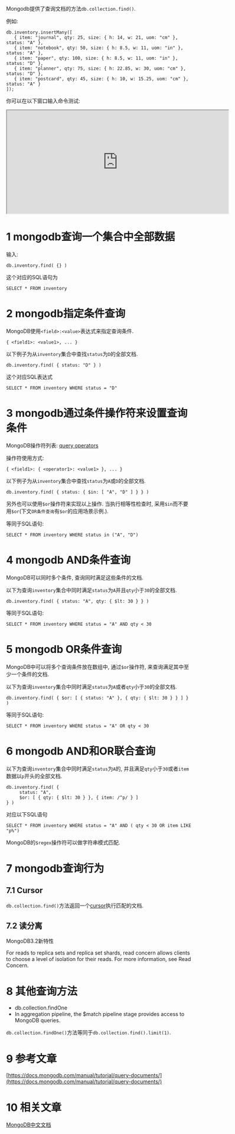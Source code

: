 Mongodb提供了查询文档的方法`db.collection.find()`.

例如:
```
db.inventory.insertMany([
   { item: "journal", qty: 25, size: { h: 14, w: 21, uom: "cm" }, status: "A" },
   { item: "notebook", qty: 50, size: { h: 8.5, w: 11, uom: "in" }, status: "A" },
   { item: "paper", qty: 100, size: { h: 8.5, w: 11, uom: "in" }, status: "D" },
   { item: "planner", qty: 75, size: { h: 22.85, w: 30, uom: "cm" }, status: "D" },
   { item: "postcard", qty: 45, size: { h: 10, w: 15.25, uom: "cm" }, status: "A" }
]);
```

你可以在以下窗口输入命令测试:

<iframe class="mws-root" allowfullscreen="" sandbox="allow-scripts allow-same-origin" width="600" height="280" src="https://mws.mongodb.com/?version=3.4"></iframe>


1 mongodb查询一个集合中全部数据
===

输入:
```
db.inventory.find( {} )
```

这个对应的SQL语句为

```
SELECT * FROM inventory
```

2 mongodb指定条件查询
===

MongoDB使用`<field>:<value>`表达式来指定查询条件.

```
{ <field1>: <value1>, ... }
```

以下例子为从`inventory`集合中查找`status`为`D`的全部文档.

```
db.inventory.find( { status: "D" } )
```

这个对应SQL表达式

```
SELECT * FROM inventory WHERE status = "D"
```

3 mongodb通过条件操作符来设置查询条件
===

MongoDB操作符列表:
[query operators](https://docs.mongodb.com/manual/reference/operator/query/#query-selectors)

操作符使用方式:

```
{ <field1>: { <operator1>: <value1> }, ... }
```

以下例子为从`inventory`集合中查找`status`为`A`或`D`的全部文档.

```
db.inventory.find( { status: { $in: [ "A", "D" ] } } )
```

另外也可以使用`$or`操作符来实现以上操作. 当执行相等性检查时, 采用`$in`而不要用`$or`(下文`OR条件查询`有`$or`的应用场景示例.).

等同于SQL语句:

```
SELECT * FROM inventory WHERE status in ("A", "D")
```

4 mongodb AND条件查询
===

MongoDB可以同时多个条件, 查询同时满足这些条件的文档.

以下为查询`inventory`集合中同时满足`status`为`A`并且`qty`小于`30`的全部文档.

```
db.inventory.find( { status: "A", qty: { $lt: 30 } } )
```

等同于SQL语句:

```
SELECT * FROM inventory WHERE status = "A" AND qty < 30
```

5 mongodb OR条件查询
===

MongoDB中可以将多个查询条件放在数组中, 通过`$or`操作符, 来查询满足其中至少一个条件的文档.

以下为查询`inventory`集合中同时满足`status`为`A`或者`qty`小于`30`的全部文档.

```
db.inventory.find( { $or: [ { status: "A" }, { qty: { $lt: 30 } } ] } )
```

等同于SQL语句:
```
SELECT * FROM inventory WHERE status = "A" OR qty < 30
```

6 mongodb AND和OR联合查询
===

以下为查询`inventory`集合中同时满足`status`为`A`的, 并且满足`qty`小于`30`或者`item`数据以`p`开头的全部文档.

```
db.inventory.find( {
     status: "A",
     $or: [ { qty: { $lt: 30 } }, { item: /^p/ } ]
} )
```

对应以下SQL语句
```
SELECT * FROM inventory WHERE status = "A" AND ( qty < 30 OR item LIKE "p%")
```

MongoDB的`$regex`操作符可以做字符串模式匹配.

7 mongodb查询行为
===

7.1 Cursor
---

`db.collection.find()`方法返回一个[cursor](https://docs.mongodb.com/manual/tutorial/iterate-a-cursor/)执行匹配的文档.

7.2 读分离
---

MongoDB3.2新特性

For reads to replica sets and replica set shards, read concern allows clients to choose a level of isolation for their reads. For more information, see Read Concern.


8 其他查询方法
===

- db.collection.findOne
- In aggregation pipeline, the $match pipeline stage provides access to MongoDB queries.

`db.collection.findOne()`方法等同于`db.collection.find().limit(1)`.

9 参考文章
===

[https://docs.mongodb.com/manual/tutorial/query-documents/](https://docs.mongodb.com/manual/tutorial/query-documents/)

10 相关文章
===

[MongoDB中文文档](http://localhost/article/mongodb/index.html)